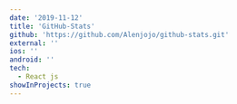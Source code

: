 ```yaml
---
date: '2019-11-12'
title: 'GitHub-Stats'
github: 'https://github.com/Alenjojo/github-stats.git'
external: ''
ios: ''
android: ''
tech:
  - React js
showInProjects: true
---
```

